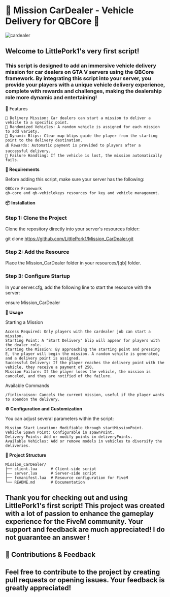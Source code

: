 # **🚗 Mission CarDealer - Vehicle Delivery for QBCore 🚗**

![cardealer](https://github.com/user-attachments/assets/58d06c88-d0f1-4c5b-ac20-29baab4d0365)

## Welcome to LittlePork1's very first script!

### This script is designed to add an immersive vehicle delivery mission for car dealers on GTA V servers using the QBCore framework. By integrating this script into your server, you provide your players with a unique vehicle delivery experience, complete with rewards and challenges, making the dealership role more dynamic and entertaining!

🎉 Features

    🔑 Delivery Mission: Car dealers can start a mission to deliver a vehicle to a specific point.
    🚗 Randomized Vehicles: A random vehicle is assigned for each mission to add variety.
    📍 Dynamic Blips: Clear map blips guide the player from the starting point to the delivery destination.
    💰 Rewards: Automatic payment is provided to players after a successful delivery.
    🛑 Failure Handling: If the vehicle is lost, the mission automatically fails.

**🌟 Requirements**

Before adding this script, make sure your server has the following:

    QBCore Framework
    qb-core and qb-vehiclekeys resources for key and vehicle management.

**📦 Installation**

### Step 1: Clone the Project

Clone the repository directly into your server's resources folder:

git clone https://github.com/LittlePork1/Mission_CarDealer.git

### Step 2: Add the Resource

Place the Mission_CarDealer folder in your resources/[qb] folder.

### Step 3: Configure Startup

In your server.cfg, add the following line to start the resource with the server:

ensure Mission_CarDealer

**🚀 Usage**

Starting a Mission

    Access Required: Only players with the cardealer job can start a mission.
    Starting Point: A "Start Delivery" blip will appear for players with the dealer role.
    Starting the Mission: By approaching the starting point and pressing E, the player will begin the mission. A random vehicle is generated, and a delivery point is assigned.
    Successful Delivery: If the player reaches the delivery point with the vehicle, they receive a payment of 250.
    Mission Failure: If the player loses the vehicle, the mission is canceled, and they are notified of the failure.

Available Commands

    /finlivraison: Cancels the current mission, useful if the player wants to abandon the delivery.

**⚙️ Configuration and Customization**

You can adjust several parameters within the script:

    Mission Start Location: Modifiable through startMissionPoint.
    Vehicle Spawn Point: Configurable in spawnPoint.
    Delivery Points: Add or modify points in deliveryPoints.
    Available Vehicles: Add or remove models in vehicles to diversify the deliveries.

**📂 Project Structure**
```
Mission_CarDealer/
├── client.lua      # Client-side script
├── server.lua      # Server-side script
├── fxmanifest.lua  # Resource configuration for FiveM
└── README.md       # Documentation
```
## Thank you for checking out and using LittlePork1's first script! This project was created with a lot of passion to enhance the gameplay experience for the FiveM community. Your support and feedback are much appreciated! I do not guarantee an answer !

## 💬 Contributions & Feedback

## Feel free to contribute to the project by creating pull requests or opening issues. Your feedback is greatly appreciated!
